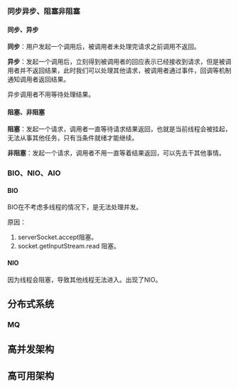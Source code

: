 ### 同步异步、阻塞非阻塞

#### 同步、异步

**同步**：用户发起一个调用后，被调用者未处理完请求之前调用不返回。

**异步**：发起一个调用后，立刻得到被调用者的回应表示已经接收到请求，但是被调用者并不返回结果，此时我们可以处理其他请求，被调用者通过事件，回调等机制通知调用者返回结果。

异步调用者不用等待处理结果。

#### 阻塞、非阻塞

**阻塞**：发起一个请求，调用者一直等待请求结果返回，也就是当前线程会被挂起，无法从事其他任务，只有当条件就绪才能继续。

**非阻塞**：发起一个请求，调用者不用一直等着结果返回，可以先去干其他事情。

### BIO、NIO、AIO

#### BIO

BIO在不考虑多线程的情况下，是无法处理并发。

原因：

1. serverSocket.accept阻塞。
2. socket.getInputStream.read 阻塞。

#### NIO

因为线程会阻塞，导致其他线程无法进入。出现了NIO。



## 分布式系统

### MQ



## 高并发架构



## 高可用架构

